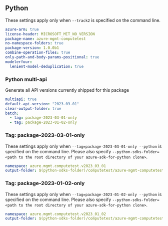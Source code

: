 ## Python

These settings apply only when `--track2` is specified on the command line.

``` yaml
azure-arm: true
license-header: MICROSOFT_MIT_NO_VERSION
package-name: azure-mgmt-computetest
no-namespace-folders: true
package-version: 1.0.0b1
combine-operation-files: true
only-path-and-body-params-positional: true
modelerfour:
  lenient-model-deduplication: true
```

### Python multi-api

Generate all API versions currently shipped for this package

```yaml $(python)
multiapi: true
default-api-version: "2023-03-01"
clear-output-folder: true
batch:
  - tag: package-2023-03-01-only
  - tag: package-2023-01-02-only
```

### Tag: package-2023-03-01-only

These settings apply only when `--tag=package-2023-03-01-only --python` is specified on the command line.
Please also specify `--python-sdks-folder=<path to the root directory of your azure-sdk-for-python clone>`.

``` yaml $(tag) == 'package-2023-03-01-only'
namespace: azure.mgmt.computetest.v2023_03_01
output-folder: $(python-sdks-folder)/computetest/azure-mgmt-computetest/azure/mgmt/computetest/_generate/v2023_03_01
```

### Tag: package-2023-01-02-only

These settings apply only when `--tag=package-2023-01-02-only --python` is specified on the command line.
Please also specify `--python-sdks-folder=<path to the root directory of your azure-sdk-for-python clone>`.

``` yaml $(tag) == 'package-2023-01-02-only'
namespace: azure.mgmt.computetest.v2023_01_02
output-folder: $(python-sdks-folder)/computetest/azure-mgmt-computetest/azure/mgmt/computetest/_generate/v2023_01_02
```
